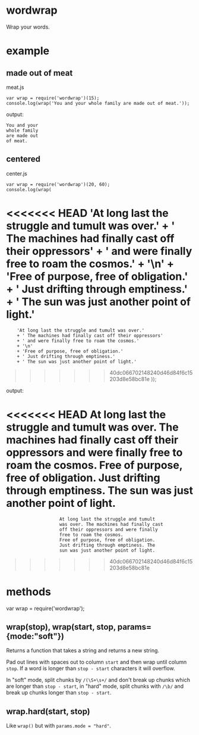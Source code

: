 wordwrap
========

Wrap your words.

example
=======

made out of meat
----------------

meat.js

    var wrap = require('wordwrap')(15);
    console.log(wrap('You and your whole family are made out of meat.'));

output:

    You and your
    whole family
    are made out
    of meat.

centered
--------

center.js

    var wrap = require('wordwrap')(20, 60);
    console.log(wrap(
<<<<<<< HEAD
	'At long last the struggle and tumult was over.'
	+ ' The machines had finally cast off their oppressors'
	+ ' and were finally free to roam the cosmos.'
	+ '\n'
	+ 'Free of purpose, free of obligation.'
	+ ' Just drifting through emptiness.'
	+ ' The sun was just another point of light.'
=======
        'At long last the struggle and tumult was over.'
        + ' The machines had finally cast off their oppressors'
        + ' and were finally free to roam the cosmos.'
        + '\n'
        + 'Free of purpose, free of obligation.'
        + ' Just drifting through emptiness.'
        + ' The sun was just another point of light.'
>>>>>>> 40dc066702148240d46d84f6c15203d8e58bc81e
    ));

output:

<<<<<<< HEAD
			At long last the struggle and tumult
			was over. The machines had finally cast
			off their oppressors and were finally
			free to roam the cosmos.
			Free of purpose, free of obligation.
			Just drifting through emptiness. The
			sun was just another point of light.
=======
                        At long last the struggle and tumult
                        was over. The machines had finally cast
                        off their oppressors and were finally
                        free to roam the cosmos.
                        Free of purpose, free of obligation.
                        Just drifting through emptiness. The
                        sun was just another point of light.
>>>>>>> 40dc066702148240d46d84f6c15203d8e58bc81e

methods
=======

var wrap = require('wordwrap');

wrap(stop), wrap(start, stop, params={mode:"soft"})
---------------------------------------------------

Returns a function that takes a string and returns a new string.

Pad out lines with spaces out to column `start` and then wrap until column
`stop`. If a word is longer than `stop - start` characters it will overflow.

In "soft" mode, split chunks by `/(\S+\s+/` and don't break up chunks which are
longer than `stop - start`, in "hard" mode, split chunks with `/\b/` and break
up chunks longer than `stop - start`.

wrap.hard(start, stop)
----------------------

Like `wrap()` but with `params.mode = "hard"`.
